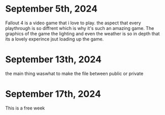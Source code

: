 # September 5th, 2024
Fallout 4 is a video game that i love to play. the aspect that every playthrough is so diffrent which is why it's such an amazing game. The graphics of the game the lighting and even the weather is so in depth that its a lovely experince jsut loading up the game.
# September 13th, 2024
the main thing waswhat to make the file between public or private
# September 17th, 2024
This is a free week
